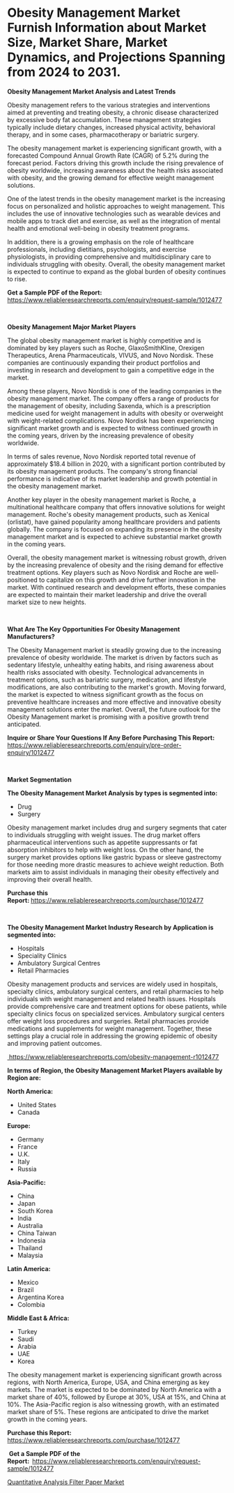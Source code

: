 <p><h1>Obesity Management Market Furnish Information about Market Size, Market Share, Market Dynamics, and Projections Spanning from 2024 to 2031.</h1></p><p><strong>Obesity Management Market Analysis and Latest Trends</strong></p>
<p><p>Obesity management refers to the various strategies and interventions aimed at preventing and treating obesity, a chronic disease characterized by excessive body fat accumulation. These management strategies typically include dietary changes, increased physical activity, behavioral therapy, and in some cases, pharmacotherapy or bariatric surgery.</p><p>The obesity management market is experiencing significant growth, with a forecasted Compound Annual Growth Rate (CAGR) of 5.2% during the forecast period. Factors driving this growth include the rising prevalence of obesity worldwide, increasing awareness about the health risks associated with obesity, and the growing demand for effective weight management solutions.</p><p>One of the latest trends in the obesity management market is the increasing focus on personalized and holistic approaches to weight management. This includes the use of innovative technologies such as wearable devices and mobile apps to track diet and exercise, as well as the integration of mental health and emotional well-being in obesity treatment programs.</p><p>In addition, there is a growing emphasis on the role of healthcare professionals, including dietitians, psychologists, and exercise physiologists, in providing comprehensive and multidisciplinary care to individuals struggling with obesity. Overall, the obesity management market is expected to continue to expand as the global burden of obesity continues to rise.</p></p>
<p><strong>Get a Sample PDF of the Report:&nbsp;</strong> <a href="https://www.reliableresearchreports.com/enquiry/request-sample/1012477">https://www.reliableresearchreports.com/enquiry/request-sample/1012477</a></p>
<p>&nbsp;</p>
<p><strong>Obesity Management Major Market Players</strong></p>
<p><p>The global obesity management market is highly competitive and is dominated by key players such as Roche, GlaxoSmithKline, Orexigen Therapeutics, Arena Pharmaceuticals, VIVUS, and Novo Nordisk. These companies are continuously expanding their product portfolios and investing in research and development to gain a competitive edge in the market.</p><p>Among these players, Novo Nordisk is one of the leading companies in the obesity management market. The company offers a range of products for the management of obesity, including Saxenda, which is a prescription medicine used for weight management in adults with obesity or overweight with weight-related complications. Novo Nordisk has been experiencing significant market growth and is expected to witness continued growth in the coming years, driven by the increasing prevalence of obesity worldwide.</p><p>In terms of sales revenue, Novo Nordisk reported total revenue of approximately $18.4 billion in 2020, with a significant portion contributed by its obesity management products. The company's strong financial performance is indicative of its market leadership and growth potential in the obesity management market.</p><p>Another key player in the obesity management market is Roche, a multinational healthcare company that offers innovative solutions for weight management. Roche's obesity management products, such as Xenical (orlistat), have gained popularity among healthcare providers and patients globally. The company is focused on expanding its presence in the obesity management market and is expected to achieve substantial market growth in the coming years.</p><p>Overall, the obesity management market is witnessing robust growth, driven by the increasing prevalence of obesity and the rising demand for effective treatment options. Key players such as Novo Nordisk and Roche are well-positioned to capitalize on this growth and drive further innovation in the market. With continued research and development efforts, these companies are expected to maintain their market leadership and drive the overall market size to new heights.</p></p>
<p>&nbsp;</p>
<p><strong>What Are The Key Opportunities For Obesity Management Manufacturers?</strong></p>
<p><p>The Obesity Management market is steadily growing due to the increasing prevalence of obesity worldwide. The market is driven by factors such as sedentary lifestyle, unhealthy eating habits, and rising awareness about health risks associated with obesity. Technological advancements in treatment options, such as bariatric surgery, medication, and lifestyle modifications, are also contributing to the market's growth. Moving forward, the market is expected to witness significant growth as the focus on preventive healthcare increases and more effective and innovative obesity management solutions enter the market. Overall, the future outlook for the Obesity Management market is promising with a positive growth trend anticipated.</p></p>
<p><strong>Inquire or Share Your Questions If Any Before Purchasing This Report:</strong> <a href="https://www.reliableresearchreports.com/enquiry/pre-order-enquiry/1012477">https://www.reliableresearchreports.com/enquiry/pre-order-enquiry/1012477</a></p>
<p>&nbsp;</p>
<p><strong>Market Segmentation</strong></p>
<p><strong>The Obesity Management Market Analysis by types is segmented into:</strong></p>
<p><ul><li>Drug</li><li>Surgery</li></ul></p>
<p><p>Obesity management market includes drug and surgery segments that cater to individuals struggling with weight issues. The drug market offers pharmaceutical interventions such as appetite suppressants or fat absorption inhibitors to help with weight loss. On the other hand, the surgery market provides options like gastric bypass or sleeve gastrectomy for those needing more drastic measures to achieve weight reduction. Both markets aim to assist individuals in managing their obesity effectively and improving their overall health.</p></p>
<p><strong>Purchase this Report:&nbsp;</strong><a href="https://www.reliableresearchreports.com/purchase/1012477">https://www.reliableresearchreports.com/purchase/1012477</a></p>
<p>&nbsp;</p>
<p><strong>The Obesity Management Market Industry Research by Application is segmented into:</strong></p>
<p><ul><li>Hospitals</li><li>Speciality Clinics</li><li>Ambulatory Surgical Centres</li><li>Retail Pharmacies</li></ul></p>
<p><p>Obesity management products and services are widely used in hospitals, specialty clinics, ambulatory surgical centers, and retail pharmacies to help individuals with weight management and related health issues. Hospitals provide comprehensive care and treatment options for obese patients, while specialty clinics focus on specialized services. Ambulatory surgical centers offer weight loss procedures and surgeries. Retail pharmacies provide medications and supplements for weight management. Together, these settings play a crucial role in addressing the growing epidemic of obesity and improving patient outcomes.</p></p>
<p><a href="https://www.reliableresearchreports.com/obesity-management-r1012477">&nbsp;https://www.reliableresearchreports.com/obesity-management-r1012477</a></p>
<p><strong>In terms of Region, the Obesity Management Market Players available by Region are:</strong></p>
<p>
    <p> <strong> North America: </strong>
        <ul>
            <li>United States</li>
            <li>Canada</li>
        </ul>
        </p> 
    <p> <strong> Europe: </strong>
        <ul>
            <li>Germany</li>
            <li>France</li>
            <li>U.K.</li>
            <li>Italy</li>
            <li>Russia</li>
        </ul>
        </p> 
    <p> <strong> Asia-Pacific: </strong>
        <ul>
            <li>China</li>
            <li>Japan</li>
            <li>South Korea</li>
            <li>India</li>
            <li>Australia</li>
            <li>China Taiwan</li>
            <li>Indonesia</li>
            <li>Thailand</li>
            <li>Malaysia</li>
        </ul>
        </p> 
    <p> <strong> Latin America: </strong>
        <ul>
            <li>Mexico</li>
            <li>Brazil</li>
            <li>Argentina Korea</li>
            <li>Colombia</li>
        </ul>
        </p> 
    <p> <strong> Middle East & Africa: </strong>
        <ul>
            <li>Turkey</li>
            <li>Saudi</li>
            <li>Arabia</li>
            <li>UAE</li>
            <li>Korea</li>
        </ul>
    </p>
    </p>
<p><p>The obesity management market is experiencing significant growth across regions, with North America, Europe, USA, and China emerging as key markets. The market is expected to be dominated by North America with a market share of 40%, followed by Europe at 30%, USA at 15%, and China at 10%. The Asia-Pacific region is also witnessing growth, with an estimated market share of 5%. These regions are anticipated to drive the market growth in the coming years.</p></p>
<p><strong>Purchase this Report: </strong><a href="https://www.reliableresearchreports.com/purchase/1012477">https://www.reliableresearchreports.com/purchase/1012477</a></p>
<p>&nbsp;<strong>Get a Sample PDF of the Report:&nbsp;&nbsp;</strong><a href="https://www.reliableresearchreports.com/enquiry/request-sample/1012477">https://www.reliableresearchreports.com/enquiry/request-sample/1012477</a></p>
<p><strong></strong></p>
<p><p><a href="https://meowing-lemming-dd3.notion.site/Quantitative-Analysis-Filter-Paper-Market-Size-CAGR-Trends-2024-2030-c4081b529d5544e8aa093d133ce75327">Quantitative Analysis Filter Paper Market</a></p></p>